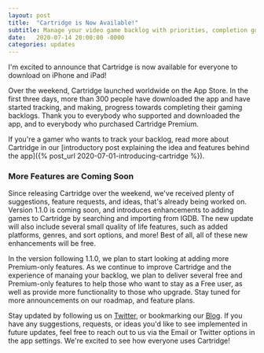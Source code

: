 ```yaml
---
layout: post
title:  "Cartridge is Now Available!"
subtitle: Manage your video game backlog with priorities, completion goals, and more!
date:   2020-07-14 20:00:00 -0000
categories: updates
---
```


I'm excited to announce that Cartridge is now available for everyone to download on iPhone and iPad!

Over the weekend, Cartridge launched worldwide on the App Store. In the first three days, more than 300 people have downloaded the app and have started tracking, and making, progress towards completing their gaming backlogs. Thank you to everybody who supported and downloaded the app, and to everybody who purchased Cartridge Premium.

If you're a gamer who wants to track your backlog, read more about Cartridge in our [introductory post explaining the idea and features behind the app]({% post_url 2020-07-01-introducing-cartridge %}).


### More Features are Coming Soon

Since releasing Cartridge over the weekend, we've received plenty of suggestions, feature requests, and ideas, that's already being worked on. Version 1.1.0 is coming soon, and introduces enhancements to adding games to Cartridge by searching and importing from IGDB. The new update will also include several small quality of life features, such as added platforms, genres, and sort options, and more! Best of all, all of these new enhancements will be free.

In the version following 1.1.0, we plan to start looking at adding more Premium-only features. As we continue to improve Cartridge and the experience of manaing your backlog, we plan to deliver several free and Premium-only features to help those who want to stay as a Free user, as well as provide more functionality to those who upgrade. Stay tuned for more announcements on our roadmap, and feature plans.

Stay updated by following us on [Twitter](https://twitter.com/Cartridge_App), or bookmarking our [Blog](https://pixelatedcontroller.com/blog). If you have any suggestions, requests, or ideas you'd like to see implemented in future updates, feel free to reach out to us via the Email or Twitter options in the app settings. We're excited to see how everyone uses Cartridge!
